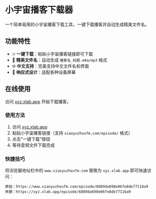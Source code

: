 # 小宇宙播客下载器

一个简单易用的小宇宙播客下载工具，一键下载播客并自动生成精美文件名。

## 功能特性

- 🔥 **一键下载**：粘贴小宇宙播客链接即可下载
- 🎨 **精美文件名**：自动生成 `播客名_标题.m4a/mp3` 格式
- 🌐 **中文支持**：完美支持中文文件名和界面
- 📱 **响应式设计**：适配各种设备屏幕

## 在线使用

访问 [xyz.xlab.app](https://xyz.xlab.app) 开始下载播客。

### 使用方法

1. 访问 [xyz.xlab.app](https://xyz.xlab.app)
2. 粘贴小宇宙播客链接（支持 `xiaoyuzhoufm.com/episode/` 格式）
3. 点击"一键下载"按钮
4. 等待音频文件下载完成

### 快捷技巧

将浏览器地址栏中的 `www.xiaoyuzhoufm.com` 替换为 `xyz.xlab.app` 即可快速访问：

```
原始：https://www.xiaoyuzhoufm.com/episode/6889da698e06fe8de77116a9
快捷：https://xyz.xlab.app/episode/6889da698e06fe8de77116a9
```